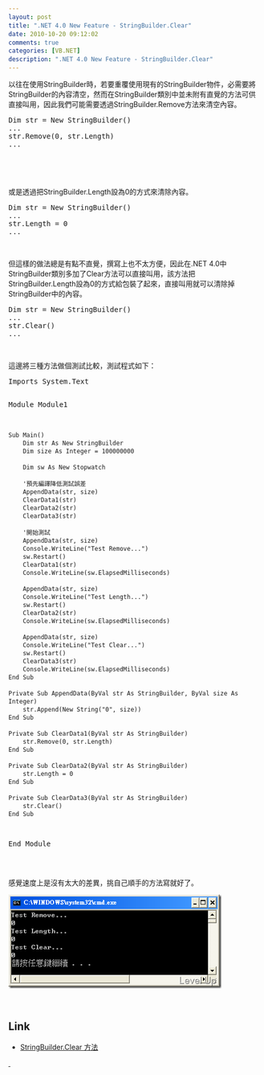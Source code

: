 ```yaml
---
layout: post
title: ".NET 4.0 New Feature - StringBuilder.Clear"
date: 2010-10-20 09:12:02
comments: true
categories: [VB.NET]
description: ".NET 4.0 New Feature - StringBuilder.Clear"
---
```

<p>以往在使用StringBuilder時，若要重覆使用現有的StringBuilder物件，必需要將StringBuilder的內容清空，然而在StringBuilder類別中並未附有直覺的方法可供直接叫用，因此我們可能需要透過StringBuilder.Remove方法來清空內容。 </p>    <div class="wlWriterSmartContent" id="scid:812469c5-0cb0-4c63-8c15-c81123a09de7:39d0aa6b-7c6c-473e-b9cc-be60df036712" style="padding-right: 0px; display: inline; padding-left: 0px; float: none; padding-bottom: 0px; margin: 0px; padding-top: 0px"><pre name="code" class="vb">
Dim str = New StringBuilder()
...
str.Remove(0, str.Length)
...</pre></div>  <p> </p>  <p> </p>  <p>或是透過把StringBuilder.Length設為0的方式來清除內容。 </p>    <div class="wlWriterSmartContent" id="scid:812469c5-0cb0-4c63-8c15-c81123a09de7:f1db4c46-efa8-467b-b328-e1d3aa84d401" style="padding-right: 0px; display: inline; padding-left: 0px; float: none; padding-bottom: 0px; margin: 0px; padding-top: 0px"><pre name="code" class="vb">
Dim str = New StringBuilder()
...
str.Length = 0
...</pre></div>  <p>  </p>    <p>但這樣的做法總是有點不直覺，撰寫上也不太方便，因此在.NET 4.0中StringBuilder類別多加了Clear方法可以直接叫用，該方法把StringBuilder.Length設為0的方式給包裝了起來，直接叫用就可以清除掉StringBuilder中的內容。</p>  <div class="wlWriterSmartContent" id="scid:812469c5-0cb0-4c63-8c15-c81123a09de7:f6e70940-245d-4ae9-906d-7b378d15c665" style="padding-right: 0px; display: inline; padding-left: 0px; float: none; padding-bottom: 0px; margin: 0px; padding-top: 0px"><pre name="code" class="vb">
Dim str = New StringBuilder()
...
str.Clear()
...</pre></div>  <p> </p>  <p>這邊將三種方法做個測試比較，測試程式如下：</p>  <div class="wlWriterSmartContent" id="scid:812469c5-0cb0-4c63-8c15-c81123a09de7:753df2cc-123c-4d5c-999c-9a2ac78c08a9" style="padding-right: 0px; display: inline; padding-left: 0px; float: none; padding-bottom: 0px; margin: 0px; padding-top: 0px"><pre name="code" class="vb">
Imports System.Text

Module Module1

    Sub Main()
        Dim str As New StringBuilder
        Dim size As Integer = 100000000

        Dim sw As New Stopwatch

        '預先編譯降低測試誤差
        AppendData(str, size)
        ClearData1(str)
        ClearData2(str)
        ClearData3(str)

        '開始測試
        AppendData(str, size)
        Console.WriteLine("Test Remove...")
        sw.Restart()
        ClearData1(str)
        Console.WriteLine(sw.ElapsedMilliseconds)

        AppendData(str, size)
        Console.WriteLine("Test Length...")
        sw.Restart()
        ClearData2(str)
        Console.WriteLine(sw.ElapsedMilliseconds)

        AppendData(str, size)
        Console.WriteLine("Test Clear...")
        sw.Restart()
        ClearData3(str)
        Console.WriteLine(sw.ElapsedMilliseconds)
    End Sub

    Private Sub AppendData(ByVal str As StringBuilder, ByVal size As Integer)
        str.Append(New String("0", size))
    End Sub

    Private Sub ClearData1(ByVal str As StringBuilder)
        str.Remove(0, str.Length)
    End Sub

    Private Sub ClearData2(ByVal str As StringBuilder)
        str.Length = 0
    End Sub

    Private Sub ClearData3(ByVal str As StringBuilder)
        str.Clear()
    End Sub

End Module</pre></div>  <p> </p>  <p>感覺速度上是沒有太大的差異，挑自己順手的方法寫就好了。</p>  <p><img style="border-top-width: 0px; border-left-width: 0px; border-bottom-width: 0px; border-right-width: 0px" height="187" alt="image" width="425" border="0" src="\images\posts\18474\image_thumb.png" /></a></p>  <p> </p>  <h2>Link</h2>  <ul>   <li><a target="_blank" href="http://msdn.microsoft.com/zh-tw/library/system.text.stringbuilder.clear.aspx">StringBuilder.Clear 方法</li> </ul><p> </p>